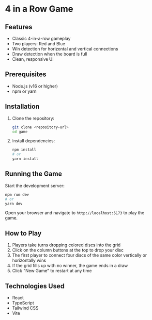# 4 in a Row Game

## Features

- Classic 4-in-a-row gameplay
- Two players: Red and Blue
- Win detection for horizontal and vertical connections
- Draw detection when the board is full
- Clean, responsive UI

## Prerequisites

- Node.js (v16 or higher)
- npm or yarn

## Installation

1. Clone the repository:

   ```bash
   git clone <repository-url>
   cd game
   ```

2. Install dependencies:
   ```bash
   npm install
   # or
   yarn install
   ```

## Running the Game

Start the development server:

```bash
npm run dev
# or
yarn dev
```

Open your browser and navigate to `http://localhost:5173` to play the game.

## How to Play

1. Players take turns dropping colored discs into the grid
2. Click on the column buttons at the top to drop your disc
3. The first player to connect four discs of the same color vertically or horizontally wins
4. If the grid fills up with no winner, the game ends in a draw
5. Click "New Game" to restart at any time

## Technologies Used

- React
- TypeScript
- Tailwind CSS
- Vite
